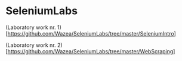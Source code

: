 # SeleniumLabs

(Laboratory work nr. 1)[https://github.com/Wazea/SeleniumLabs/tree/master/SeleniumIntro]

(Laboratory work nr. 2)[https://github.com/Wazea/SeleniumLabs/tree/master/WebScraping]

